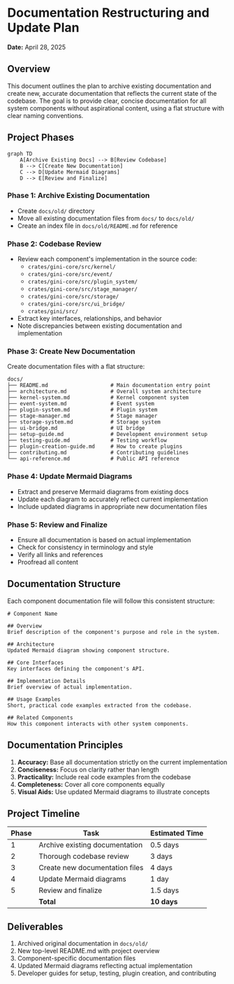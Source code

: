 # Documentation Restructuring and Update Plan

**Date:** April 28, 2025

## Overview

This document outlines the plan to archive existing documentation and create new, accurate documentation that reflects the current state of the codebase. The goal is to provide clear, concise documentation for all system components without aspirational content, using a flat structure with clear naming conventions.

## Project Phases

```mermaid
graph TD
    A[Archive Existing Docs] --> B[Review Codebase]
    B --> C[Create New Documentation]
    C --> D[Update Mermaid Diagrams]
    D --> E[Review and Finalize]
```

### Phase 1: Archive Existing Documentation

- Create `docs/old/` directory
- Move all existing documentation files from `docs/` to `docs/old/`
- Create an index file in `docs/old/README.md` for reference

### Phase 2: Codebase Review

- Review each component's implementation in the source code:
  - `crates/gini-core/src/kernel/`
  - `crates/gini-core/src/event/`
  - `crates/gini-core/src/plugin_system/`
  - `crates/gini-core/src/stage_manager/`
  - `crates/gini-core/src/storage/`
  - `crates/gini-core/src/ui_bridge/`
  - `crates/gini/src/`
- Extract key interfaces, relationships, and behavior
- Note discrepancies between existing documentation and implementation

### Phase 3: Create New Documentation

Create documentation files with a flat structure:

```
docs/
├── README.md                    # Main documentation entry point
├── architecture.md              # Overall system architecture
├── kernel-system.md             # Kernel component system
├── event-system.md              # Event system
├── plugin-system.md             # Plugin system
├── stage-manager.md             # Stage manager
├── storage-system.md            # Storage system
├── ui-bridge.md                 # UI bridge
├── setup-guide.md               # Development environment setup
├── testing-guide.md             # Testing workflow
├── plugin-creation-guide.md     # How to create plugins
├── contributing.md              # Contributing guidelines
└── api-reference.md             # Public API reference
```

### Phase 4: Update Mermaid Diagrams

- Extract and preserve Mermaid diagrams from existing docs
- Update each diagram to accurately reflect current implementation
- Include updated diagrams in appropriate new documentation files

### Phase 5: Review and Finalize

- Ensure all documentation is based on actual implementation
- Check for consistency in terminology and style
- Verify all links and references
- Proofread all content

## Documentation Structure

Each component documentation file will follow this consistent structure:

```
# Component Name

## Overview
Brief description of the component's purpose and role in the system.

## Architecture
Updated Mermaid diagram showing component structure.

## Core Interfaces
Key interfaces defining the component's API.

## Implementation Details
Brief overview of actual implementation.

## Usage Examples
Short, practical code examples extracted from the codebase.

## Related Components
How this component interacts with other system components.
```

## Documentation Principles

1. **Accuracy:** Base all documentation strictly on the current implementation
2. **Conciseness:** Focus on clarity rather than length
3. **Practicality:** Include real code examples from the codebase
4. **Completeness:** Cover all core components equally
5. **Visual Aids:** Use updated Mermaid diagrams to illustrate concepts

## Project Timeline

| Phase | Task | Estimated Time |
|-------|------|----------------|
| 1 | Archive existing documentation | 0.5 days |
| 2 | Thorough codebase review | 3 days |
| 3 | Create new documentation files | 4 days |
| 4 | Update Mermaid diagrams | 1 day |
| 5 | Review and finalize | 1.5 days |
| | **Total** | **10 days** |

## Deliverables

1. Archived original documentation in `docs/old/`
2. New top-level README.md with project overview
3. Component-specific documentation files
4. Updated Mermaid diagrams reflecting actual implementation
5. Developer guides for setup, testing, plugin creation, and contributing
